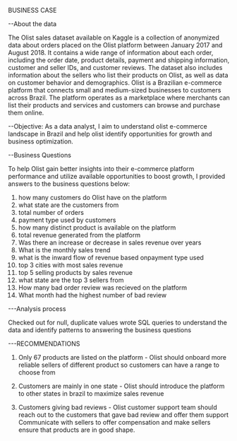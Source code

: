 BUSINESS CASE

--About the data

The Olist sales dataset available on Kaggle is a collection of anonymized data about orders placed on the Olist platform between January 2017 and August 2018. It contains a wide range of information about each order, including the order date, product details, payment and shipping information, customer and seller IDs, and customer reviews. The dataset also includes information about the sellers who list their products on Olist, as well as data on customer behavior and demographics. 
Olist is a Brazilian e-commerce platform that connects small and medium-sized businesses to customers across Brazil. The platform operates as a marketplace where merchants can list their products and services and customers can browse and purchase them online.

--Objective: As a data analyst, I aim to understand olist e-commerce landscape in Brazil and help olist identify opportunities for growth and business optimization. 

--Business Questions

To help Olist gain better insights into their e-commerce platform performance and utilize available opportunities to boost growth, I provided answers to the business questions below:

1. how many customers do Olist have on the platform
2. what state are the customers from
3. total number of orders
4. payment type used by customers
5. how many distinct product is available on the platform
6. total revenue generated from the platform
7. Was there an increase or decrease in sales revenue over years
8. What is the monthly sales trend
9. what is the inward flow of revenue based onpayment type used
10. top 3 cities with most sales revenue
11. top 5 selling products by sales revenue
12. what state are the top 3 sellers from
13. How many bad order review was recieved on the platform
14. What month had the highest number of bad review

---Analysis process

Checked out for null, duplicate values
wrote SQL queries to understand the data and identify patterns to answering the business questions

---RECOMMENDATIONS
1. Only 67 products are listed on the platform - Olist should onboard more reliable sellers of different product so customers can have a range to choose from

2. Customers are mainly in one state  - Olist should introduce the platform to other states in brazil to maximize sales revenue

3. Customers giving bad reviews -
Olist customer support team should reach out to the customers that gave bad review and offer them support
Communicate with sellers to offer compensation and make sellers ensure that products are in good shape.

